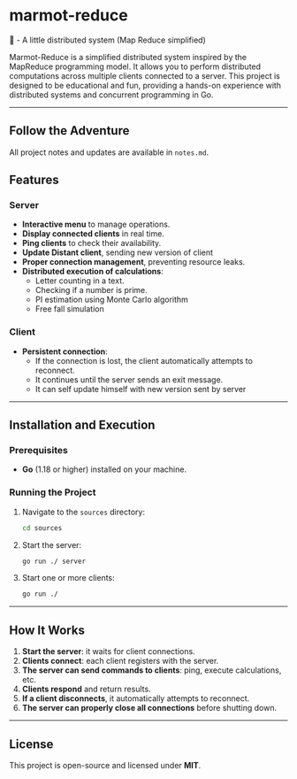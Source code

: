 # marmot-reduce

🦫 - A little distributed system (Map Reduce simplified)

Marmot-Reduce is a simplified distributed system inspired by the MapReduce programming model. It allows you to perform distributed computations across multiple clients connected to a server. This project is designed to be educational and fun, providing a hands-on experience with distributed systems and concurrent programming in Go.

---

## Follow the Adventure

All project notes and updates are available in `notes.md`.


##  Features

### Server

- **Interactive menu** to manage operations.
- **Display connected clients** in real time.
- **Ping clients** to check their availability.
- **Update Distant client**, sending new version of client
- **Proper connection management**, preventing resource leaks.
- **Distributed execution of calculations**:
  - Letter counting in a text.
  - Checking if a number is prime.
  - PI estimation using Monte Carlo algorithm
  - Free fall simulation

###  Client

- **Persistent connection**:
  - If the connection is lost, the client automatically attempts to reconnect.
  - It continues until the server sends an exit message.
  - It can self update himself with new version sent by server

---
## Installation and Execution

### Prerequisites

- **Go** (1.18 or higher) installed on your machine.

### Running the Project

1. Navigate to the `sources` directory:
   
   ```sh
   cd sources
   ```

2. Start the server:
   
   ```sh
   go run ./ server
   ```

3. Start one or more clients:
   
   ```sh
   go run ./
   ```

---

## How It Works

1. **Start the server**: it waits for client connections.
2. **Clients connect**: each client registers with the server.
3. **The server can send commands to clients**: ping, execute calculations, etc.
4. **Clients respond** and return results.
5. **If a client disconnects**, it automatically attempts to reconnect.
6. **The server can properly close all connections** before shutting down.



---
## License

This project is open-source and licensed under **MIT**.
